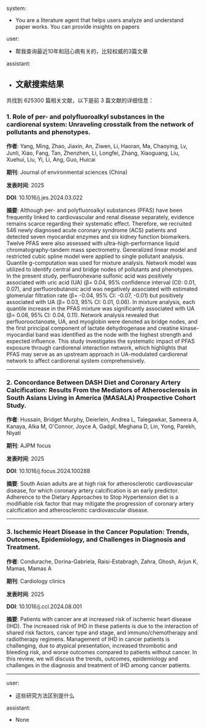 system: 
- You are a literature agent that helps users analyze and understand paper works. 
        You can provide insights on papers 

user: 
- 帮我查询最近10年和冠心病有关的，比较权威的3篇文章 

assistant: 
- ## 文献搜索结果

共找到 625300 篇相关文献，以下是前 3 篇文献的详细信息：

### 1. Role of per- and polyfluoroalkyl substances in the cardiorenal system: Unraveling crosstalk from the network of pollutants and phenotypes.

**作者**: Yang, Ming, Zhao, Jiaxin, An, Ziwen, Li, Haoran, Ma, Chaoying, Lv, Junli, Xiao, Fang, Tan, Zhenzhen, Li, Longfei, Zhang, Xiaoguang, Liu, Xuehui, Liu, Yi, Li, Ang, Guo, Huicai

**期刊**: Journal of environmental sciences (China)

**发表时间**: 2025

**DOI**: 10.1016/j.jes.2024.03.022

**摘要**: Although per- and polyfluoroalkyl substances (PFAS) have been frequently linked to cardiovascular and renal disease separately, evidence remains scarce regarding their systematic effect. Therefore, we recruited 546 newly diagnosed acute coronary syndrome (ACS) patients and detected seven myocardial enzymes and six kidney function biomarkers. Twelve PFAS were also assessed with ultra-high-performance liquid chromatography-tandem mass spectrometry. Generalized linear model and restricted cubic spline model were applied to single pollutant analysis. Quantile g-computation was used for mixture analysis. Network model was utilized to identify central and bridge nodes of pollutants and phenotypes. In the present study, perfluorohexane sulfonic acid was positively associated with uric acid (UA) (β= 0.04, 95% confidence interval (CI): 0.01, 0.07), and perfluorobutanoic acid was negatively associated with estimated glomerular filtration rate (β= -0.04, 95% CI: -0.07, -0.01) but positively associated with UA (β= 0.03, 95% CI: 0.01, 0.06). In mixture analysis, each quantile increase in the PFAS mixture was significantly associated with UA (β= 0.08, 95% CI: 0.04, 0.11). Network analysis revealed that perfluorooctanoate, UA, and myoglobin were denoted as bridge nodes, and the first principal component of lactate dehydrogenase and creatine kinase- myocardial band was identified as the node with the highest strength and expected influence. This study investigates the systematic impact of PFAS exposure through cardiorenal interaction network, which highlights that PFAS may serve as an upstream approach in UA-modulated cardiorenal network to affect cardiorenal system comprehensively.

---

### 2. Concordance Between DASH Diet and Coronary Artery Calcification: Results From the Mediators of Atherosclerosis in South Asians Living in America (MASALA) Prospective Cohort Study.

**作者**: Hussain, Bridget Murphy, Deierlein, Andrea L, Talegawkar, Sameera A, Kanaya, Alka M, O'Connor, Joyce A, Gadgil, Meghana D, Lin, Yong, Parekh, Niyati

**期刊**: AJPM focus

**发表时间**: 2025

**DOI**: 10.1016/j.focus.2024.100288

**摘要**: South Asian adults are at high risk for atherosclerotic cardiovascular disease, for which coronary artery calcification is an early predictor. Adherence to the Dietary Approaches to Stop Hypertension diet is a modifiable risk factor that may mitigate the progression of coronary artery calcification and atherosclerotic cardiovascular disease.

---

### 3. Ischemic Heart Disease in the Cancer Population: Trends, Outcomes, Epidemiology, and Challenges in Diagnosis and Treatment.

**作者**: Condurache, Dorina-Gabriela, Raisi-Estabragh, Zahra, Ghosh, Arjun K, Mamas, Mamas A

**期刊**: Cardiology clinics

**发表时间**: 2025

**DOI**: 10.1016/j.ccl.2024.08.001

**摘要**: Patients with cancer are at increased risk of ischemic heart disease (IHD). The increased risk of IHD in these patients is due to the interaction of shared risk factors, cancer type and stage, and immuno/chemotherapy and radiotherapy regimens. Management of IHD in cancer patients is challenging, due to atypical presentation, increased thrombotic and bleeding risk, and worse outcomes compared to patients without cancer. In this review, we will discuss the trends, outcomes, epidemiology and challenges in the diagnosis and treatment of IHD among cancer patients.

---

 

user: 
- 这些研究方法区别是什么 

assistant: 
- None 
